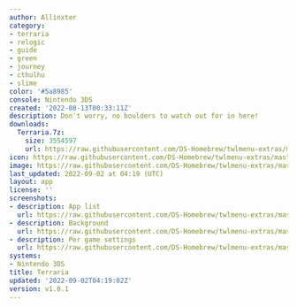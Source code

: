 ```yaml
---
author: Allinxter
category:
- terraria
- relogic
- guide
- green
- journey
- cthulhu
- slime
color: '#5a8985'
console: Nintendo 3DS
created: '2022-08-13T00:33:11Z'
description: Don't worry, no boulders to watch out for in here!
downloads:
  Terraria.7z:
    size: 3554597
    url: https://raw.githubusercontent.com/DS-Homebrew/twlmenu-extras/master/_nds/TWiLightMenu/3dsmenu/themes/Terraria.7z
icon: https://raw.githubusercontent.com/DS-Homebrew/twlmenu-extras/master/_nds/TWiLightMenu/3dsmenu/themes/meta/Terraria/icon.png
image: https://raw.githubusercontent.com/DS-Homebrew/twlmenu-extras/master/_nds/TWiLightMenu/3dsmenu/themes/meta/Terraria/icon.png
last_updated: 2022-09-02 at 04:19 (UTC)
layout: app
license: ''
screenshots:
- description: App list
  url: https://raw.githubusercontent.com/DS-Homebrew/twlmenu-extras/master/_nds/TWiLightMenu/3dsmenu/themes/meta/Terraria/screenshots/app-list.png
- description: Background
  url: https://raw.githubusercontent.com/DS-Homebrew/twlmenu-extras/master/_nds/TWiLightMenu/3dsmenu/themes/meta/Terraria/screenshots/background.png
- description: Per game settings
  url: https://raw.githubusercontent.com/DS-Homebrew/twlmenu-extras/master/_nds/TWiLightMenu/3dsmenu/themes/meta/Terraria/screenshots/per-game-settings.png
systems:
- Nintendo 3DS
title: Terraria
updated: '2022-09-02T04:19:02Z'
version: v1.0.1
---
```

